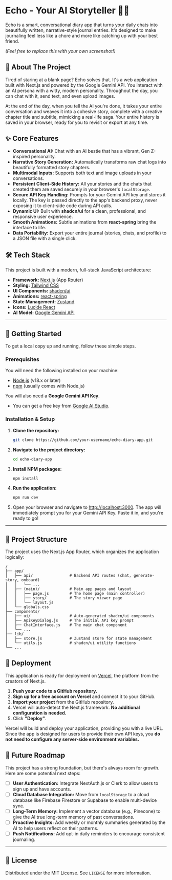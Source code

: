 # Echo - Your AI Storyteller 📖✨

Echo is a smart, conversational diary app that turns your daily chats into beautifully written, narrative-style journal entries. It's designed to make journaling feel less like a chore and more like catching up with your best friend.


*(Feel free to replace this with your own screenshot!)*

## 🚀 About The Project

Tired of staring at a blank page? Echo solves that. It's a web application built with Next.js and powered by the Google Gemini API. You interact with an AI persona with a witty, modern personality. Throughout the day, you can chat with it, send text, and even upload images.

At the end of the day, when you tell the AI you're done, it takes your entire conversation and weaves it into a cohesive story, complete with a creative chapter title and subtitle, mimicking a real-life saga. Your entire history is saved in your browser, ready for you to revisit or export at any time.

## ✨ Core Features

*   **Conversational AI:** Chat with an AI bestie that has a vibrant, Gen Z-inspired personality.
*   **Narrative Story Generation:** Automatically transforms raw chat logs into beautifully formatted story chapters.
*   **Multimodal Inputs:** Supports both text and image uploads in your conversations.
*   **Persistent Client-Side History:** All your stories and the chats that created them are saved securely in your browser's `localStorage`.
*   **Secure API Key Handling:** Prompts for your Gemini API key and stores it locally. The key is passed directly to the app's backend proxy, never exposing it to client-side code during API calls.
*   **Dynamic UI:** Built with **shadcn/ui** for a clean, professional, and responsive user experience.
*   **Smooth Animations:** Subtle animations from **react-spring** bring the interface to life.
*   **Data Portability:** Export your entire journal (stories, chats, and profile) to a JSON file with a single click.

## 🛠️ Tech Stack

This project is built with a modern, full-stack JavaScript architecture:

*   **Framework:** [Next.js](https://nextjs.org/) (App Router)
*   **Styling:** [Tailwind CSS](https://tailwindcss.com/)
*   **UI Components:** [shadcn/ui](https://ui.shadcn.com/)
*   **Animations:** [react-spring](https://www.react-spring.dev/)
*   **State Management:** [Zustand](https://github.com/pmndrs/zustand)
*   **Icons:** [Lucide React](https://lucide.dev/)
*   **AI Model:** [Google Gemini API](https://ai.google.dev/)

---

## 🏁 Getting Started

To get a local copy up and running, follow these simple steps.

### Prerequisites

You will need the following installed on your machine:
*   [Node.js](https://nodejs.org/en/) (v18.x or later)
*   [npm](https://www.npmjs.com/) (usually comes with Node.js)

You will also need a **Google Gemini API Key**.
*   You can get a free key from [Google AI Studio](https://aistudio.google.com/app/apikey).

### Installation & Setup

1.  **Clone the repository:**
    ```sh
    git clone https://github.com/your-username/echo-diary-app.git
    ```
2.  **Navigate to the project directory:**
    ```sh
    cd echo-diary-app
    ```
3.  **Install NPM packages:**
    ```sh
    npm install
    ```
4.  **Run the application:**
    ```sh
    npm run dev
    ```

5.  Open your browser and navigate to [http://localhost:3000](http://localhost:3000). The app will immediately prompt you for your Gemini API Key. Paste it in, and you're ready to go!

---

## 📁 Project Structure

The project uses the Next.js App Router, which organizes the application logically:

```
/
├── app/
│   ├── api/                # Backend API routes (chat, generate-story, onboard)
│   │   └── ...
│   ├── (main)/             # Main app pages and layout
│   │   ├── page.js         # The home page (main controller)
│   │   ├── story/          # The story viewer page
│   │   └── layout.js
│   └── globals.css
├── components/
│   ├── ui/                 # Auto-generated shadcn/ui components
│   ├── ApiKeyDialog.js     # The initial API key prompt
│   ├── ChatInterface.js    # The main chat component
│   └── ...
├── lib/
│   ├── store.js            # Zustand store for state management
│   └── utils.js            # shadcn/ui utility functions
└── ...
```

## 🚀 Deployment

This application is ready for deployment on [Vercel](https://vercel.com/), the platform from the creators of Next.js.

1.  **Push your code to a GitHub repository.**
2.  **Sign up for a free account on Vercel** and connect it to your GitHub.
3.  **Import your project** from the GitHub repository.
4.  Vercel will auto-detect the Next.js framework. **No additional configuration is needed.**
5.  Click **"Deploy"**.

Vercel will build and deploy your application, providing you with a live URL. Since the app is designed for users to provide their own API keys, you **do not need to configure any server-side environment variables.**

## 🔮 Future Roadmap

This project has a strong foundation, but there's always room for growth. Here are some potential next steps:

-   [ ] **User Authentication:** Integrate NextAuth.js or Clerk to allow users to sign up and have accounts.
-   [ ] **Cloud Database Integration:** Move from `localStorage` to a cloud database like Firebase Firestore or Supabase to enable multi-device sync.
-   [ ] **Long-Term Memory:** Implement a vector database (e.g., Pinecone) to give the AI true long-term memory of past conversations.
-   [ ] **Proactive Insights:** Add weekly or monthly summaries generated by the AI to help users reflect on their patterns.
-   [ ] **Push Notifications:** Add opt-in daily reminders to encourage consistent journaling.

---

## 📄 License

Distributed under the MIT License. See `LICENSE` for more information.
